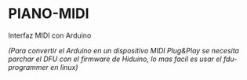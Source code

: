 # PIANO-MIDI
Interfaz MIDI con Arduino

*(Para convertir el Arduino en un dispositivo MIDI Plug&Play se necesita parchar el DFU con el firmware de Hiduino, lo mas facil es usar el fdu-programmer en linux)*

